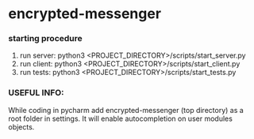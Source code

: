 # encrypted-messenger

### starting procedure
1. run server: python3 <PROJECT_DIRECTORY>/scripts/start_server.py 
2. run client: python3 <PROJECT_DIRECTORY>/scripts/start_client.py
3. run tests: python3 <PROJECT_DIRECTORY>/scripts/start_tests.py
### USEFUL INFO:
While coding in pycharm add encrypted-messenger (top directory) as a root folder in settings.
It will enable autocompletion on user modules objects. 